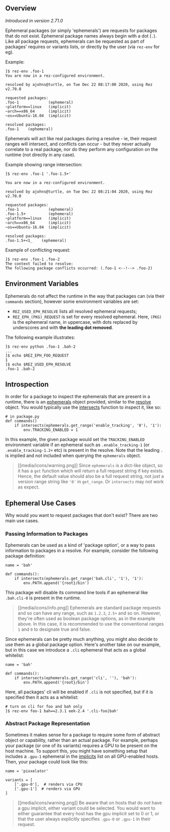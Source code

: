 ## Overview

_Introduced in version 2.71.0_

Ephemeral packages (or simply 'ephemerals') are requests for packages that do not
exist. Ephemeral package names always begin with a dot (`.`). Like all package
requests, ephemerals can be requested as part of packages' requires or variants
lists, or directly by the user (via `rez-env` for eg).

Example:

    ]$ rez-env .foo-1
    You are now in a rez-configured environment.

    resolved by ajohns@turtle, on Tue Dec 22 08:17:00 2020, using Rez v2.70.0

    requested packages:
    .foo-1             (ephemeral)
    ~platform==linux   (implicit)
    ~arch==x86_64      (implicit)
    ~os==Ubuntu-16.04  (implicit)

    resolved packages:
    .foo-1    (ephemeral)

Ephemerals will act like real packages during a resolve - ie, their request ranges
will intersect, and conflicts can occur - but they never actually correlate to a
real package, nor do they perform any configuration on the runtime (not directly
in any case).

Example showing range intersection:

    ]$ rez-env .foo-1 '.foo-1.5+'

    You are now in a rez-configured environment.

    resolved by ajohns@turtle, on Tue Dec 22 08:21:04 2020, using Rez v2.70.0

    requested packages:
    .foo-1             (ephemeral)
    .foo-1.5+          (ephemeral)
    ~platform==linux   (implicit)
    ~arch==x86_64      (implicit)
    ~os==Ubuntu-16.04  (implicit)

    resolved packages:
    .foo-1.5+<1_    (ephemeral)

Example of conflicting request:

    ]$ rez-env .foo-1 .foo-2
    The context failed to resolve:
    The following package conflicts occurred: (.foo-1 <--!--> .foo-2)

## Environment Variables

Ephemerals do not affect the runtime in the way that packages can (via their
`commands` section), however some environment variables are set:

* `REZ_USED_EPH_RESOLVE` lists all resolved ephemeral requests;
* `REZ_EPH_(PKG)_REQUEST` is set for every resolved ephemeral. Here, `(PKG)` is
  the ephemeral name, in uppercase, with dots replaced by underscores and with
  **the leading dot removed**.

The following example illustrates:

    ]$ rez-env python .foo-1 .bah-2
    ...
    ]$ echo $REZ_EPH_FOO_REQUEST
    1
    ]$ echo $REZ_USED_EPH_RESOLVE
    .foo-1 .bah-2

## Introspection

In order for a package to inspect the ephemerals that are present in a runtime,
there is an [ephemerals](Package-Commands#ephemerals) object provided, similar
to the [resolve](Package-Commands#resolve) object. You would typically use the
[intersects](Package-Commands#intersects) function to inspect it, like so:

    # in package.py
    def commands()
        if intersects(ephemerals.get_range('enable_tracking', '0'), '1'):
            env.TRACKING_ENABLED = 1

In this example, the given package would set the `TRACKING_ENABLED` environment
variable if an ephemeral such as `.enable_tracking-1` (or `.enable_tracking-1.2+`
etc) is present in the resolve. Note that the leading `.` is implied and not
included when querying the `ephemerals` object.

> [[media/icons/warning.png]] Since `ephemerals` is a dict-like object, so it has
> a `get` function which will return a full request string if key exists. Hence,
> the default value should also be a full request string, not just a version range
> string like `'0'` in `get_range`. Or `intersects` may not work as expect. 

## Ephemeral Use Cases

Why would you want to request packages that don't exist? There are two main use
cases.

### Passing Information to Packages

Ephemerals can be used as a kind of 'package option', or a way to pass information
to packages in a resolve. For example, consider the following package definition:

    name = 'bah'

    def commands():
        if intersects(ephemerals.get_range('bah.cli', '1'), '1'):
            env.PATH.append('{root}/bin')

This package will disable its command line tools if an ephemeral like `.bah.cli-0`
is present in the runtime.

> [[media/icons/info.png]] Ephemerals are standard package requests and so can
> have any range, such as `1.2.3`, `2.5+` and so on. However, they're often used
> as boolean package options, as in the example above. In this case, it is
> recommended to use the conventional ranges `1` and `0` to designate true and
> false.

Since ephemerals can be pretty much anything, you might also decide to use them
as a global package option. Here's another take on our example, but in this case
we introduce a `.cli` ephemeral that acts as a global whitelist:

    name = 'bah'

    def commands():
        if intersects(ephemerals.get_range('cli', ''), 'bah'):
            env.PATH.append('{root}/bin')

Here, all packages' cli will be enabled if `.cli` is not specified, but if it is
specified then it acts as a whitelist:

    # turn on cli for foo and bah only
    ]$ rez-env foo-1 bah==2.3.1 eek-2.4 '.cli-foo|bah'

### Abstract Package Representation

Sometimes it makes sense for a package to require some form of abstract object or
capability, rather than an actual package. For example, perhaps your package (or
one of its variants) requires a GPU to be present on the host machine. To support
this, you might have something setup that includes a `.gpu-1` ephemeral in the
[implicits](Basic-Concepts#implicit-packages) list on all GPU-enabled hosts.
Then, your package could look like this:

    name = 'pixxelator'

    variants = [
        ['.gpu-0'],  # renders via CPU
        ['.gpu-1']  # renders via GPU
    ]

> [[media/icons/warning.png]] Be aware that on hosts that do _not_ have a gpu
> implicit, either variant could be selected. You would want to either guarantee
> that every host has the gpu implicit set to 0 or 1, or that the user always
> explicitly specifies `.gpu-0` or `.gpu-1` in their request.
